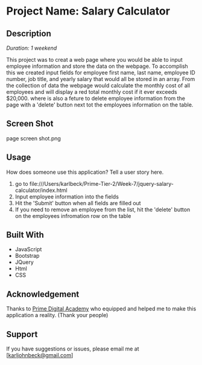 # Project Name: Salary Calculator

## Description

_Duration: 1 weekend_

This project was to creat a web page where you would be able to input employee information and store the data on the webpage. To accomplish this we created input fields for employee first name, last name, employee ID number, job title, and yearly salary that would all be stored in an array. From the collection of data the webpage would calculate the monthly cost of all employees and will display a red total monthly cost if it ever exceeds $20,000. where is also a feture to delete employee information from the page with a 'delete' button next tot the employees information on the table. 

## Screen Shot

page screen shot.png

## Usage
How does someone use this application? Tell a user story here.

1. go to file:///Users/karlbeck/Prime-Tier-2/Week-7/jquery-salary-calculator/index.html
2. Input employee information into the fields 
3. Hit the 'Submit' button when all fields are filled out 
4. If you need to remove an employee from the list, hit the 'delete' button on the employees infromation row on the table 



## Built With

- JavaScript
- Bootstrap
- JQuery
- Html
- CSS


## Acknowledgement
Thanks to [Prime Digital Academy](www.primeacademy.io) who equipped and helped me to make this application a reality. (Thank your people)

## Support
If you have suggestions or issues, please email me at [karljohnbeck@gmail.com]
